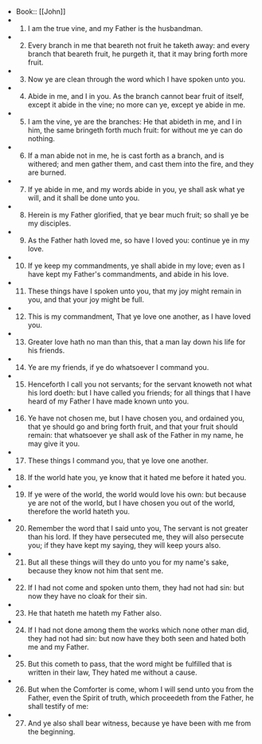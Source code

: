 - Book:: [[John]]
- 1. I am the true vine, and my Father is the husbandman.
- 2. Every branch in me that beareth not fruit he taketh away: and every branch that beareth fruit, he purgeth it, that it may bring forth more fruit.
- 3. Now ye are clean through the word which I have spoken unto you.
- 4. Abide in me, and I in you. As the branch cannot bear fruit of itself, except it abide in the vine; no more can ye, except ye abide in me.
- 5. I am the vine, ye are the branches: He that abideth in me, and I in him, the same bringeth forth much fruit: for without me ye can do nothing.
- 6. If a man abide not in me, he is cast forth as a branch, and is withered; and men gather them, and cast them into the fire, and they are burned.
- 7. If ye abide in me, and my words abide in you, ye shall ask what ye will, and it shall be done unto you.
- 8. Herein is my Father glorified, that ye bear much fruit; so shall ye be my disciples.
- 9. As the Father hath loved me, so have I loved you: continue ye in my love.
- 10. If ye keep my commandments, ye shall abide in my love; even as I have kept my Father's commandments, and abide in his love.
- 11. These things have I spoken unto you, that my joy might remain in you, and that your joy might be full.
- 12. This is my commandment, That ye love one another, as I have loved you.
- 13. Greater love hath no man than this, that a man lay down his life for his friends.
- 14. Ye are my friends, if ye do whatsoever I command you.
- 15. Henceforth I call you not servants; for the servant knoweth not what his lord doeth: but I have called you friends; for all things that I have heard of my Father I have made known unto you.
- 16. Ye have not chosen me, but I have chosen you, and ordained you, that ye should go and bring forth fruit, and that your fruit should remain: that whatsoever ye shall ask of the Father in my name, he may give it you.
- 17. These things I command you, that ye love one another.
- 18. If the world hate you, ye know that it hated me before it hated you.
- 19. If ye were of the world, the world would love his own: but because ye are not of the world, but I have chosen you out of the world, therefore the world hateth you.
- 20. Remember the word that I said unto you, The servant is not greater than his lord. If they have persecuted me, they will also persecute you; if they have kept my saying, they will keep yours also.
- 21. But all these things will they do unto you for my name's sake, because they know not him that sent me.
- 22. If I had not come and spoken unto them, they had not had sin: but now they have no cloak for their sin.
- 23. He that hateth me hateth my Father also.
- 24. If I had not done among them the works which none other man did, they had not had sin: but now have they both seen and hated both me and my Father.
- 25. But this cometh to pass, that the word might be fulfilled that is written in their law, They hated me without a cause.
- 26. But when the Comforter is come, whom I will send unto you from the Father, even the Spirit of truth, which proceedeth from the Father, he shall testify of me:
- 27. And ye also shall bear witness, because ye have been with me from the beginning.

